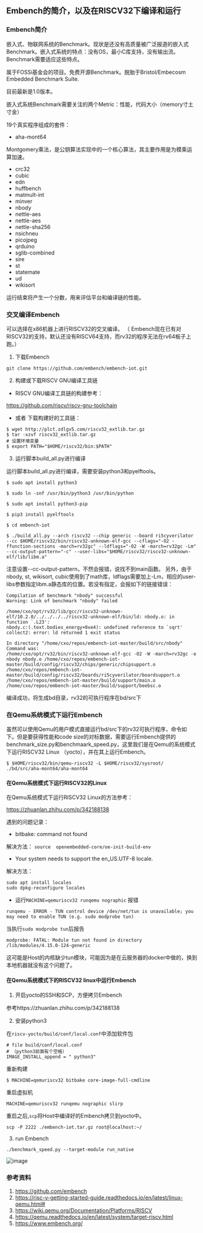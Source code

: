 ## Embench的简介，以及在RISCV32下编译和运行

### Embench简介

嵌入式、物联网系统的Benchmark。现状是还没有高质量被广泛报道的嵌入式Benchmark。嵌入式系统的特点：没有OS，最小C库支持，没有输出流。Benchmark需要适应这些特点。

属于FOSSi基金会的项目。免费开源Benchmark。脱胎于Bristol/Embecosm Embedded Benchmark Suite.

目前最新是1.0版本。

嵌入式系统Benchmark需要关注的两个Metric：性能，代码大小（memory寸土寸金）


19个真实程序组成的套件：

- aha-mont64

Montgomery乘法，是公钥算法实现中的一个核心算法，其主要作用是为模乘运算加速。

- crc32
- cubic
- edn
- huffbench
- matmult-int
- minver
- nbody
- nettle-aes
- nettle-aes
- nettle-sha256
- nsichneu
- picojpeg
- qrduino
- sglib-combined
- sire
- st
- statemate
- ud
- wikisort

运行结束将产生一个分数，用来评估平台和编译链的性能。

### 交叉编译Embench

可以选择在x86机器上进行RISCV32的交叉编译。
（ Embench现在已有对RISCV32的支持，默认还没有RISCV64支持，而rv32的程序无法在rv64板子上跑。）

1. 下载Embench

```shell
git clone https://github.com/embench/embench-iot.git
```

2. 构建或下载RISCV GNU编译工具链

- RISCV GNU编译工具链的构建参考：

https://github.com/riscv/riscv-gnu-toolchain

- 或者 下载构建好的工具链：

```shell
$ wget http://plct.zdlgv5.com/riscv32_extlib.tar.gz
$ tar -xzvf riscv32_extlib.tar.gz
# 设置环境变量
$ export PATH="$HOME/riscv32/bin:$PATH"
```

3. 运行脚本build_all.py进行编译

运行脚本build_all.py进行编译，需要安装python3和pyelftools。

```shell
$ sudo apt install python3

$ sudo ln -snf /usr/bin/python3 /usr/bin/python

$ sudo apt install python3-pip

$ pip3 install pyelftools

$ cd embench-iot

$ ./build_all.py --arch riscv32 --chip generic --board ri5cyverilator --cc $HOME/riscv32/bin/riscv32-unknown-elf-gcc --cflags="-O2 -ffunction-sections -march=rv32gc" --ldflags="-O2 -W -march=rv32gc -Lm" --cc-output-pattern="-c" --user-libs="$HOME/riscv32/riscv32-unknown-elf/lib/libm.a"
```

注意设置--cc-output-pattern，不然会报错，说找不到main函数。
另外，由于nbody, st, wikisort, cubic使用到了math库，ldflags需要加上-Lm，相应的user-libs参数指定libm.a静态库的位置。若没有指定，会报如下的链接错误：

```shell
Compilation of benchmark "nbody" successful
Warning: Link of benchmark "nbody" failed

/home/cxo/opt/rv32/lib/gcc/riscv32-unknown-elf/10.2.0/../../../../riscv32-unknown-elf/bin/ld: nbody.o: in function `.L23':
nbody.c:(.text.bodies_energy+0xe4): undefined reference to `sqrt'
collect2: error: ld returned 1 exit status

In directory "/home/cxo/repos/embench-iot-master/build/src/nbody"
Command was:
/home/cxo/opt/rv32/bin/riscv32-unknown-elf-gcc -O2 -W -march=rv32gc -o nbody nbody.o /home/cxo/repos/embench-iot-master/build/config/riscv32/chips/generic/chipsupport.o /home/cxo/repos/embench-iot-master/build/config/riscv32/boards/ri5cyverilator/boardsupport.o /home/cxo/repos/embench-iot-master/build/support/main.o /home/cxo/repos/embench-iot-master/build/support/beebsc.o
```

编译成功，将生成bd目录，rv32的可执行程序在bd/src下

### 在Qemu系统模式下运行Embench

虽然可以使用Qemu的用户模式直接运行bd/src下的rv32可执行程序，命令如下。但是要获得性能和code size的对标数据，需要运行Embench提供的benchmark_size.py和benchmaark_speed.py，这里我们是在Qemu的系统模式下运行RISCV32 Linux （yocto），并在其上运行Embench。

```
$ $HOME/riscv32/bin/qemu-riscv32 -L $HOME/riscv32/sysroot/ ./bd/src/aha-mont64/aha-mont64
```

#### 在Qemu系统模式下运行RISCV32的Linux

在Qemu系统模式下运行RISCV32 Linux的方法参考：

https://zhuanlan.zhihu.com/p/342188138

遇到的问题记录：
- bitbake: command not found

解决方法： `source  openembedded-core/oe-init-build-env`

- Your system needs to support the en_US.UTF-8 locale.

解决方法：
```shell
sudo apt install locales
sudo dpkg-reconfigure locales
```

- 运行```MACHINE=qemuriscv32 runqemu nographic```
报错
```
runqemu - ERROR - TUN control device /dev/net/tun is unavailable; you may need to enable TUN (e.g. sudo modprobe tun)
```
当执行```sudo modprobe tun```后报告
```
modprobe: FATAL: Module tun not found in directory /lib/modules/4.15.0-124-generic
```
这可能是Host的内核缺少tun模块，可能因为是在云服务器的docker中做的，换到本地机器就没有这个问题了。

#### 在Qemu系统模式下的RISCV32 linux中运行Embench

1. 开启yocto的SSH和SCP，方便拷贝Embench

参考https://zhuanlan.zhihu.com/p/342188138

2. 安装python3

在`riscv-yocto/build/conf/local.conf`中添加软件包

```shell
# file build/conf/local.conf
# （python3前面有个空格）
IMAGE_INSTALL_append = " python3"                    
```
重新构建
```
$ MACHINE=qemuriscv32 bitbake core-image-full-cmdline
```
重启虚拟机
```
MACHINE=qemuriscv32 runqemu nographic slirp
```
重启之后,`scp`将Host中编译好的Embench拷贝到yocto中。
```
scp -P 2222 ./embench-iot.tar.gz root@localhost:~/
```

3. run Embench

```
./benchmark_speed.py --target-module run_native
```

![image](http://note.youdao.com/yws/res/7136/WEBRESOURCEd5e92816ef4271d669628e1a30692d3a)

### 参考资料

1. https://github.com/embench
2. https://risc-v-getting-started-guide.readthedocs.io/en/latest/linux-qemu.html#
3. https://wiki.qemu.org/Documentation/Platforms/RISCV
4. https://qemu.readthedocs.io/en/latest/system/target-riscv.html
5. https://www.embench.org/
